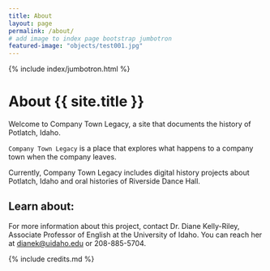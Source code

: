 ```yaml
---
title: About
layout: page
permalink: /about/
# add image to index page bootstrap jumbotron
featured-image: "objects/test001.jpg"
---
```


{% include index/jumbotron.html %}

# About {{ site.title }}

Welcome to Company Town Legacy, a site that documents the history of Potlatch, Idaho.   

`Company Town Legacy` is a place that explores what happens to a company town when the company leaves.

Currently, Company Town Legacy includes digital history projects about Potlatch, Idaho and oral histories of Riverside Dance Hall.

## Learn about:

For more information about this project, contact Dr. Diane Kelly-Riley, Associate Professor of English at the University of Idaho.  You can reach her at dianek@uidaho.edu or 208-885-5704.

{% include credits.md %}

